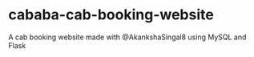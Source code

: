 # cababa-cab-booking-website
A cab booking website made with @AkankshaSingal8 using MySQL and Flask
